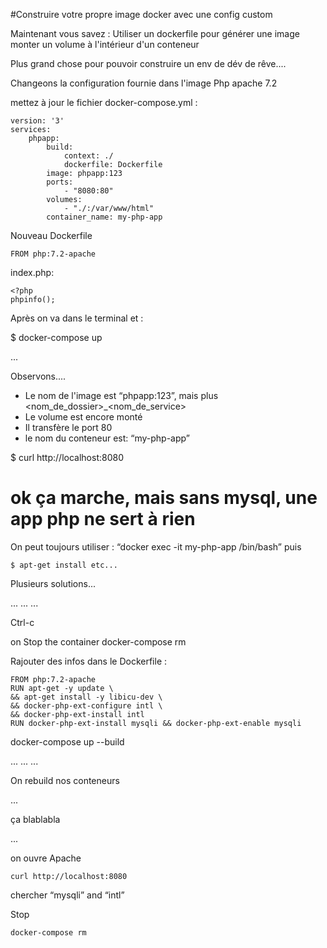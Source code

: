 #Construire votre propre image docker avec une config custom


Maintenant vous savez : 
Utiliser un dockerfile pour générer une image
monter un volume à l'intérieur d'un conteneur

Plus grand chose pour pouvoir construire un env de dév de rêve....

Changeons la configuration fournie dans l'image Php apache 7.2

mettez à jour le fichier docker-compose.yml :

    version: '3'
    services:
        phpapp:
            build:
                context: ./
                dockerfile: Dockerfile
            image: phpapp:123
            ports:
                - "8080:80"
            volumes:
                - "./:/var/www/html"
            container_name: my-php-app

Nouveau Dockerfile

    FROM php:7.2-apache

index.php:

    <?php
    phpinfo();


Après on va dans le terminal et :

$ docker-compose up


...


Observons....

* Le nom de l'image est “phpapp:123”, mais plus <nom_de_dossier>_<nom_de_service>
* Le volume est encore monté
* Il transfère le port 80
* le nom du conteneur est: “my-php-app”

$ curl  http://localhost:8080 

# ok ça marche, mais sans mysql, une app php ne sert à rien

On peut toujours utiliser :  “docker exec -it my-php-app /bin/bash” puis 

    $ apt-get install etc... 
    

Plusieurs solutions... 

...
...
...

Ctrl-c

on Stop the container
    docker-compose rm

Rajouter des infos dans le Dockerfile :

    FROM php:7.2-apache
    RUN apt-get -y update \
    && apt-get install -y libicu-dev \
    && docker-php-ext-configure intl \
    && docker-php-ext-install intl
    RUN docker-php-ext-install mysqli && docker-php-ext-enable mysqli

docker-compose up --build

...
...
...

On rebuild nos conteneurs

...

ça blablabla

...

on ouvre Apache

    curl http://localhost:8080 

chercher “mysqli” and “intl”


Stop

    docker-compose rm
